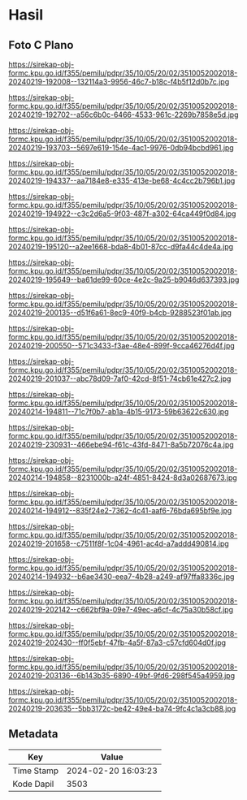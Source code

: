 # Hasil

## Foto C Plano

https://sirekap-obj-formc.kpu.go.id/f355/pemilu/pdpr/35/10/05/20/02/3510052002018-20240219-192008--132114a3-9956-46c7-b18c-f4b5f12d0b7c.jpg

https://sirekap-obj-formc.kpu.go.id/f355/pemilu/pdpr/35/10/05/20/02/3510052002018-20240219-192702--a56c6b0c-6466-4533-961c-2269b7858e5d.jpg

https://sirekap-obj-formc.kpu.go.id/f355/pemilu/pdpr/35/10/05/20/02/3510052002018-20240219-193703--5697e619-154e-4ac1-9976-0db94bcbd961.jpg

https://sirekap-obj-formc.kpu.go.id/f355/pemilu/pdpr/35/10/05/20/02/3510052002018-20240219-194337--aa7184e8-e335-413e-be68-4c4cc2b796b1.jpg

https://sirekap-obj-formc.kpu.go.id/f355/pemilu/pdpr/35/10/05/20/02/3510052002018-20240219-194922--c3c2d6a5-9f03-487f-a302-64ca449f0d84.jpg

https://sirekap-obj-formc.kpu.go.id/f355/pemilu/pdpr/35/10/05/20/02/3510052002018-20240219-195120--a2ee1668-bda8-4b01-87cc-d9fa44c4de4a.jpg

https://sirekap-obj-formc.kpu.go.id/f355/pemilu/pdpr/35/10/05/20/02/3510052002018-20240219-195649--ba61de99-60ce-4e2c-9a25-b9046d637393.jpg

https://sirekap-obj-formc.kpu.go.id/f355/pemilu/pdpr/35/10/05/20/02/3510052002018-20240219-200135--d51f6a61-8ec9-40f9-b4cb-9288523f01ab.jpg

https://sirekap-obj-formc.kpu.go.id/f355/pemilu/pdpr/35/10/05/20/02/3510052002018-20240219-200550--571c3433-f3ae-48e4-899f-9cca46276d4f.jpg

https://sirekap-obj-formc.kpu.go.id/f355/pemilu/pdpr/35/10/05/20/02/3510052002018-20240219-201037--abc78d09-7af0-42cd-8f51-74cb61e427c2.jpg

https://sirekap-obj-formc.kpu.go.id/f355/pemilu/pdpr/35/10/05/20/02/3510052002018-20240214-194811--71c7f0b7-ab1a-4b15-9173-59b63622c630.jpg

https://sirekap-obj-formc.kpu.go.id/f355/pemilu/pdpr/35/10/05/20/02/3510052002018-20240219-230931--466ebe94-f61c-43fd-8471-8a5b72076c4a.jpg

https://sirekap-obj-formc.kpu.go.id/f355/pemilu/pdpr/35/10/05/20/02/3510052002018-20240214-194858--8231000b-a24f-4851-8424-8d3a02687673.jpg

https://sirekap-obj-formc.kpu.go.id/f355/pemilu/pdpr/35/10/05/20/02/3510052002018-20240214-194912--835f24e2-7362-4c41-aaf6-76bda695bf9e.jpg

https://sirekap-obj-formc.kpu.go.id/f355/pemilu/pdpr/35/10/05/20/02/3510052002018-20240219-201658--c7511f8f-1c04-4961-ac4d-a7addd490814.jpg

https://sirekap-obj-formc.kpu.go.id/f355/pemilu/pdpr/35/10/05/20/02/3510052002018-20240214-194932--b6ae3430-eea7-4b28-a249-af97ffa8336c.jpg

https://sirekap-obj-formc.kpu.go.id/f355/pemilu/pdpr/35/10/05/20/02/3510052002018-20240219-202142--c662bf9a-09e7-49ec-a6cf-4c75a30b58cf.jpg

https://sirekap-obj-formc.kpu.go.id/f355/pemilu/pdpr/35/10/05/20/02/3510052002018-20240219-202430--ff0f5ebf-47fb-4a5f-87a3-c57cfd604d0f.jpg

https://sirekap-obj-formc.kpu.go.id/f355/pemilu/pdpr/35/10/05/20/02/3510052002018-20240219-203136--6b143b35-6890-49bf-9fd6-298f545a4959.jpg

https://sirekap-obj-formc.kpu.go.id/f355/pemilu/pdpr/35/10/05/20/02/3510052002018-20240219-203635--5bb3172c-be42-49e4-ba74-9fc4c1a3cb88.jpg


## Metadata

| Key        | Value               |
| ---------- | ------------------- |
| Time Stamp | 2024-02-20 16:03:23 |
| Kode Dapil | 3503                |



